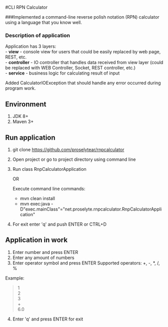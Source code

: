 #CLI RPN Calculator

###Implemented a command-line reverse polish notation (RPN) calculator using a language that you know well.

### Description of application

Application has 3 layers:<br/>
    - <b>view</b> - console view for users that could be easily replaced by web page, REST, etc.<br/>
    - <b>controller</b> - IO controller that handles data received from view layer (could be replaced with WEB Controller, Socket, REST controller, etc.)<br/>
    - <b>service</b> - business logic for calculating result of input<br/>

Added CalculatorIOException that should handle any error occurred during program work.<br/>

## Environment
1. JDK 8+
2. Maven 3+

## Run application
1. git clone https://github.com/proselytear/rnpcalculator
2. Open project or go to project directory using command line
3. 
    Run class RnpCalculatorApplication
    
    OR
    
    Execute command line commands:
    - mvn clean install
    - mvn exec:java -D"exec.mainClass"="net.proselyte.rnpcalculator.RnpCalculatorApplication"
 
4. For exit enter 'q' and push ENTER or CTRL+D


##  Application in work

1. Enter number and press ENTER
2. Enter any amount of numbers
3. Enter operator symbol and press ENTER
   Supported operators: +, -, *, /, %
   
Example:

>1<br>
>2<br>
>3<br>
>\+<br>
>6.0

4. Enter 'q' and press ENTER for exit